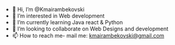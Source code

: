 - 👋 Hi, I’m @Kmairambekovski
- 👀 I’m interested in Web development
- 🌱 I’m currently learning Java react & Python
- 💞️ I’m looking to collaborate on Web Designs and development
- 📫 How to reach me- mail me: kmairambekovski@gmail.com

<!---
Kmairambekovski/Kmairambekovski is a ✨ special ✨ repository because its `README.md` (this file) appears on your GitHub profile.
You can click the Preview link to take a look at your changes.
--->

